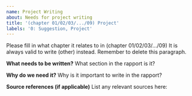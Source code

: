 ```yaml
---
name: Project Writing
about: Needs for project writing
title: '(chapter 01/02/03/.../09) Project'
labels: '0: Suggestion, Project'
---
```


Please fill in what chapter it relates to in (chapter 01/02/03/.../09)
It is always valid to write (other) instead.
Remember to delete this paragraph.

**What needs to be written?**
What section in the rapport is it?

**Why do we need it?**
Why is it important to write in the rapport?

**Source references (if applicable)**
List any relevant sources here: